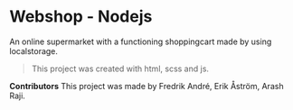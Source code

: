 # Webshop - Nodejs

An online supermarket with a functioning shoppingcart made by using localstorage. 

>This project was created with html, scss and js. 


**Contributors**
This project was made by Fredrik André, Erik Åström, Arash Raji.
